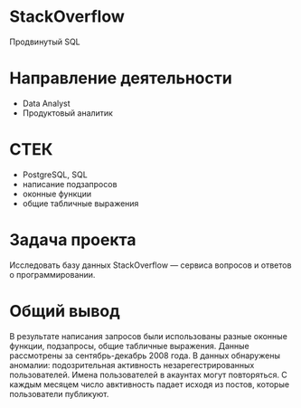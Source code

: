 # StackOverflow
Продвинутый SQL
# Направление деятельности
* Data Analyst
* Продуктовый аналитик
# СТЕК
* PostgreSQL, SQL
* написание подзапросов
* оконные функции
* общие табличные выражения
# Задача проекта
Исследовать базу данных  StackOverflow — сервиса вопросов и ответов о программировании. 
# Общий вывод
В результате написания запросов были использованы разные оконные функции, подзапросы, общие табличные выражения. Данные рассмотрены за сентябрь-декабрь 2008 года. В данных обнаружены аномалии: подозрительная активность незарегестрированных пользователей. Имена пользователей в акаунтах могут повторяться. С каждым месяцем число авктивность падает исходя из постов, которые пользователи публикуют. 

